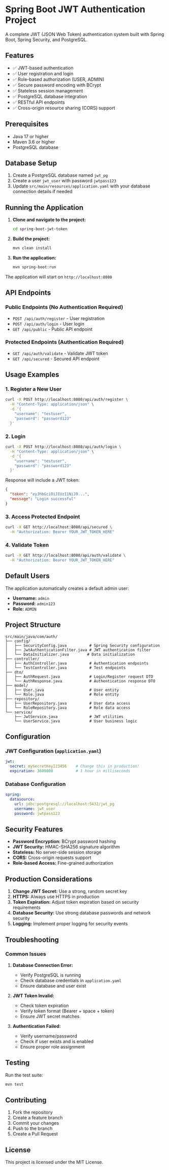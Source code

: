 # Spring Boot JWT Authentication Project

A complete JWT (JSON Web Token) authentication system built with Spring Boot, Spring Security, and PostgreSQL.

## Features

- ✅ JWT-based authentication
- ✅ User registration and login
- ✅ Role-based authorization (USER, ADMIN)
- ✅ Secure password encoding with BCrypt
- ✅ Stateless session management
- ✅ PostgreSQL database integration
- ✅ RESTful API endpoints
- ✅ Cross-origin resource sharing (CORS) support

## Prerequisites

- Java 17 or higher
- Maven 3.6 or higher
- PostgreSQL database

## Database Setup

1. Create a PostgreSQL database named `jwt_pg`
2. Create a user `jwt_user` with password `jwtpass123`
3. Update `src/main/resources/application.yaml` with your database connection details if needed

## Running the Application

1. **Clone and navigate to the project:**
   ```bash
   cd spring-boot-jwt-token
   ```

2. **Build the project:**
   ```bash
   mvn clean install
   ```

3. **Run the application:**
   ```bash
   mvn spring-boot:run
   ```

The application will start on `http://localhost:8080`

## API Endpoints

### Public Endpoints (No Authentication Required)

- `POST /api/auth/register` - User registration
- `POST /api/auth/login` - User login
- `GET /api/public` - Public API endpoint

### Protected Endpoints (Authentication Required)

- `GET /api/auth/validate` - Validate JWT token
- `GET /api/secured` - Secured API endpoint

## Usage Examples

### 1. Register a New User

```bash
curl -X POST http://localhost:8080/api/auth/register \
  -H "Content-Type: application/json" \
  -d '{
    "username": "testuser",
    "password": "password123"
  }'
```

### 2. Login

```bash
curl -X POST http://localhost:8080/api/auth/login \
  -H "Content-Type: application/json" \
  -d '{
    "username": "testuser",
    "password": "password123"
  }'
```

Response will include a JWT token:
```json
{
  "token": "eyJhbGciOiJIUzI1NiJ9...",
  "message": "Login successful"
}
```

### 3. Access Protected Endpoint

```bash
curl -X GET http://localhost:8080/api/secured \
  -H "Authorization: Bearer YOUR_JWT_TOKEN_HERE"
```

### 4. Validate Token

```bash
curl -X GET http://localhost:8080/api/auth/validate \
  -H "Authorization: Bearer YOUR_JWT_TOKEN_HERE"
```

## Default Users

The application automatically creates a default admin user:
- **Username:** `admin`
- **Password:** `admin123`
- **Role:** `ADMIN`

## Project Structure

```
src/main/java/com/auth/
├── config/
│   ├── SecurityConfig.java          # Spring Security configuration
│   ├── JwtAuthenticationFilter.java # JWT authentication filter
│   └── DataInitializer.java        # Data initialization
├── controller/
│   ├── AuthController.java          # Authentication endpoints
│   └── TestController.java          # Test endpoints
├── dto/
│   ├── AuthRequest.java             # Login/Register request DTO
│   └── AuthResponse.java            # Authentication response DTO
├── model/
│   ├── User.java                    # User entity
│   └── Role.java                    # Role entity
├── repository/
│   ├── UserRepository.java          # User data access
│   └── RoleRepository.java          # Role data access
└── service/
    ├── JwtService.java              # JWT utilities
    └── UserService.java             # User business logic
```

## Configuration

### JWT Configuration (`application.yaml`)

```yaml
jwt:
  secret: mySecretKey123456    # Change this in production!
  expiration: 3600000          # 1 hour in milliseconds
```

### Database Configuration

```yaml
spring:
  datasource:
    url: jdbc:postgresql://localhost:5432/jwt_pg
    username: jwt_user
    password: jwtpass123
```

## Security Features

- **Password Encryption:** BCrypt password hashing
- **JWT Security:** HMAC-SHA256 signature algorithm
- **Stateless:** No server-side session storage
- **CORS:** Cross-origin requests support
- **Role-based Access:** Fine-grained authorization

## Production Considerations

1. **Change JWT Secret:** Use a strong, random secret key
2. **HTTPS:** Always use HTTPS in production
3. **Token Expiration:** Adjust token expiration based on security requirements
4. **Database Security:** Use strong database passwords and network security
5. **Logging:** Implement proper logging for security events

## Troubleshooting

### Common Issues

1. **Database Connection Error:**
   - Verify PostgreSQL is running
   - Check database credentials in `application.yaml`
   - Ensure database and user exist

2. **JWT Token Invalid:**
   - Check token expiration
   - Verify token format (Bearer + space + token)
   - Ensure JWT secret matches

3. **Authentication Failed:**
   - Verify username/password
   - Check if user exists and is enabled
   - Ensure proper role assignment

## Testing

Run the test suite:
```bash
mvn test
```

## Contributing

1. Fork the repository
2. Create a feature branch
3. Commit your changes
4. Push to the branch
5. Create a Pull Request

## License

This project is licensed under the MIT License.
